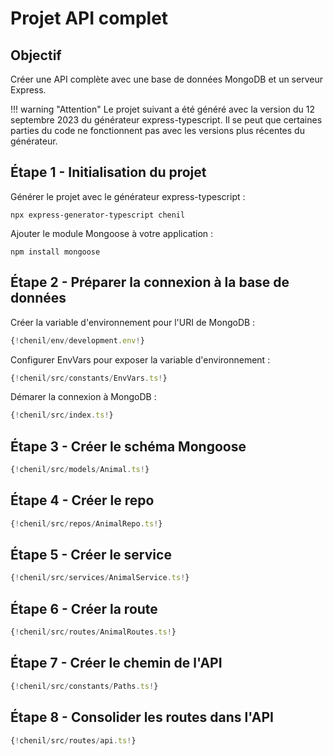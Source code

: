 # Projet API complet

## Objectif

Créer une API complète avec une base de données MongoDB et un serveur Express.

!!! warning "Attention"
    Le projet suivant a été généré avec la version du 12 septembre 2023 du générateur express-typescript. Il se peut que certaines parties du code ne fonctionnent pas avec les versions plus récentes du générateur.



## Étape 1 - Initialisation du projet

Générer le projet avec le générateur express-typescript :  

``` nodejsrepl title="console"
npx express-generator-typescript chenil
```

Ajouter le module Mongoose à votre application :  

``` nodejsrepl title="console"
npm install mongoose
```

## Étape 2 - Préparer la connexion à la base de données

Créer la variable d'environnement pour l'URI de MongoDB :  

``` ts title="env/development.env"
{!chenil/env/development.env!}
```

Configurer EnvVars pour exposer la variable d'environnement :  

``` ts title="src/constants/EnvVars.ts"
{!chenil/src/constants/EnvVars.ts!}
```

Démarer la connexion à MongoDB :  

``` ts title="src/index.ts"
{!chenil/src/index.ts!}
```

## Étape 3 - Créer le schéma Mongoose

``` ts title="src/models/Animal.ts"
{!chenil/src/models/Animal.ts!}
```

## Étape 4 - Créer le repo

``` ts title="src/repos/AnimalRepo.ts"
{!chenil/src/repos/AnimalRepo.ts!}
```

## Étape 5 - Créer le service

``` ts title="src/services/AnimalService.ts"
{!chenil/src/services/AnimalService.ts!}
``` 

## Étape 6 - Créer la route

``` ts title="src/routes/AnimalRoutes.ts"
{!chenil/src/routes/AnimalRoutes.ts!}
```

## Étape 7 - Créer le chemin de l'API

``` ts title="src/constants/Paths.ts"
{!chenil/src/constants/Paths.ts!}
```

## Étape 8 - Consolider les routes dans l'API

``` ts title="src/routes/api.ts"
{!chenil/src/routes/api.ts!}
```